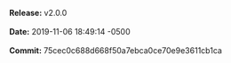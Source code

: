 **Release:** 
v2.0.0
<br><br>**Date:** 
2019-11-06 18:49:14 -0500
<br><br>**Commit:** 
75cec0c688d668f50a7ebca0ce70e9e3611cb1ca
